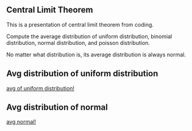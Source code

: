 ## Central Limit Theorem
This is a presentation of central limit theorem from coding.

Compute the average distribution of uniform distribution, binomial distribution, normal distribution,
and poisson distribution.

No matter what distribution is, its average distribution is always normal.


## Avg distribution of uniform distribution
[avg of uniform distribution!]("https://github.com/wenbinhuang9/central-limit-theorem-verifier/blob/master/data/avg_from_normal_distribution.png")


## Avg distribution of normal

[avg normal!]("https://github.com/wenbinhuang9/central-limit-theorem-verifier/blob/master/data/avg_from_normal_distribution.png")